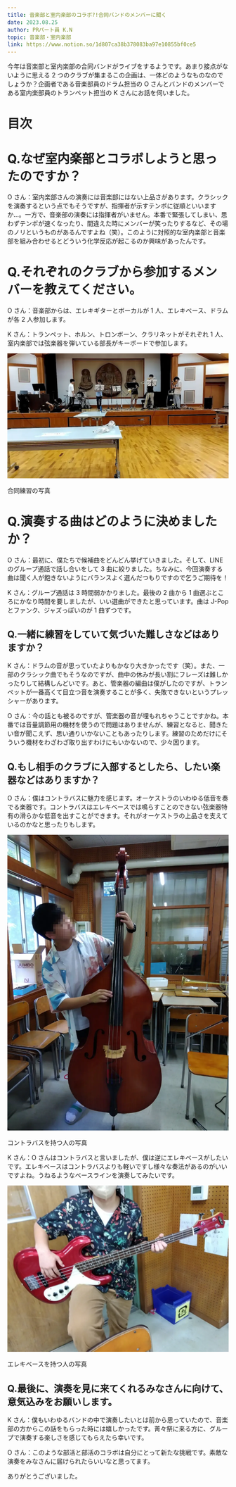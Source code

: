 ```yaml
---
title: 音楽部と室内楽部のコラボ?!合同バンドのメンバーに聞く
date: 2023.08.25
author: PRパート員 K.N
topic: 音楽部・室内楽部
link: https://www.notion.so/1d807ca38b378083ba97e10855bf0ce5
---
```


今年は音楽部と室内楽部の合同バンドがライブをするようです。あまり接点がないように思える 2 つのクラブが集まるこの企画は、一体どのようなものなのでしょうか？企画者である音楽部員のドラム担当の O さんとバンドのメンバーである室内楽部員のトランペット担当の K さんにお話を伺いました。

# 目次

# Q.なぜ室内楽部とコラボしようと思ったのですか？

O さん：室内楽部さんの演奏には音楽部にはない上品さがあります。クラシックを演奏するという点でもそうですが、指揮者が示すテンポに従順といいますか…。一方で、音楽部の演奏には指揮者がいません。本番で緊張してしまい、思わずテンポが速くなったり、間違えた時にメンバーが笑ったりするなど、その場のノリというものがあるんですよね（笑）。このように対照的な室内楽部と音楽部を組み合わせるとどういう化学反応が起こるのか興味があったんです。

# Q.それぞれのクラブから参加するメンバーを教えてください。

O さん：音楽部からは、エレキギターとボーカルが 1 人、エレキベース、ドラムが各 2 人参加します。

K さん：トランペット、ホルン、トロンボーン、クラリネットがそれぞれ 1 人、室内楽部では弦楽器を弾いている部長がキーボードで参加します。

![合同練習の写真](image.webp)

合同練習の写真

# Q.演奏する曲はどのように決めましたか？

O さん：最初に、僕たちで候補曲をどんどん挙げていきました。そして、LINE のグループ通話で話し合いをして 3 曲に絞りました。ちなみに、今回演奏する曲は聞く人が飽きないようにバランスよく選んだつもりですので乞うご期待を！

K さん：グループ通話は 3 時間弱かかりました。最後の 2 曲から 1 曲選ぶところにかなり時間を要しましたが、いい選曲ができたと思っています。曲は J-Pop とファンク、ジャズっぽいのが 1 曲ずつです。

## Q.一緒に練習をしていて気づいた難しさなどはありますか？

K さん：ドラムの音が思っていたよりもかなり大きかったです（笑）。また、一部のクラシック曲でもそうなのですが、曲中の休みが長い割にフレーズは難しかったりして結構しんどいです。あと、管楽器の編曲は僕がしたのですが、トランペットが一番高くて目立つ音を演奏することが多く、失敗できないというプレッシャーがあります。

O さん：今の話とも被るのですが、管楽器の音が埋もれちゃうことですかね。本番では音量調節用の機材を使うので問題はありませんが、練習となると、聞きたい音が聞こえず、思い通りいかないこともあったりします。練習のためだけにそういう機材をわざわざ取り出すわけにもいかないので、少々困ります。

## Q.もし相手のクラブに入部するとしたら、したい楽器などはありますか？

O さん：僕はコントラバスに魅力を感じます。オーケストラのいわゆる低音を奏でる楽器です。コントラバスはエレキベースでは鳴らすことのできない弦楽器特有の滑らかな低音を出すことができます。それがオーケストラの上品さを支えているのかなと思ったりもします。

![コントラバスを持つ人の写真](image%201.webp)

コントラバスを持つ人の写真

K さん：O さんはコントラバスと言いましたが、僕は逆にエレキベースがしたいです。エレキベースはコントラバスよりも軽いですし様々な奏法があるのがいいですよね。うねるようなベースラインを演奏してみたいです。

![エレキベースを持つ人の写真](image%202.webp)

エレキベースを持つ人の写真

## Q.最後に、演奏を見に来てくれるみなさんに向けて、意気込みをお願いします。

K さん：僕もいわゆるバンドの中で演奏したいとは前から思っていたので、音楽部の方からこの話をもらった時には嬉しかったです。菁々祭に来る方に、グループで演奏する楽しさを感じてもらえたら幸いです。

O さん：このような部活と部活のコラボは自分にとって新たな挑戦です。素敵な演奏をみなさんに届けられたらいいなと思ってます。

ありがとうございました。
